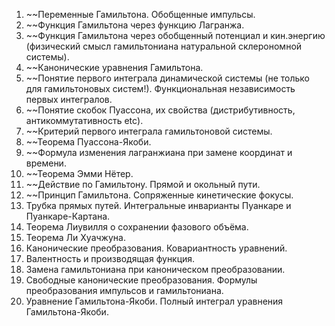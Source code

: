 1. ~~Переменные Гамильтона. Обобщенные импульсы.
2. ~~Функция Гамильтона через функцию Лагранжа.
3. ~~Функция Гамильтона через обобщенный потенциал и кин.энергию (физический
смысл гамильтониана натуральной склерономной системы).
4. ~~Канонические уравнения Гамильтона.
5. ~~Понятие первого интеграла динамической системы (не только для гамильтоновых
систем!). Функциональная независимость первых интегралов.
6. ~~Понятие скобок Пуассона, их свойства (дистрибутивность, антикоммутативность
etc).
7. ~~Критерий первого интеграла гамильтоновой системы.
8. ~~Теорема Пуассона-Якоби.
9. ~~Формула изменения лагранжиана при замене координат и времени.
10. ~~Теорема Эмми Нётер.
11. ~~Действие по Гамильтону. Прямой и окольный пути.
12. ~~Принцип Гамильтона. Сопряженные кинетические фокусы.
13. Трубка прямых путей. Интегральные инварианты Пуанкаре и Пуанкаре-Картана.
14. Теорема Лиувилля о сохранении фазового объёма.
15. Теорема Ли Хуачжуна.
16. Канонические преобразования. Ковариантность уравнений.
17. Валентность и производящая функция.
18. Замена гамильтониана при каноническом преобразовании.
19. Свободные канонические преобразования. Формулы преобразования импульсов и
гамильтониана.
20. Уравнение Гамильтона-Якоби. Полный интеграл уравнения Гамильтона-Якоби.
